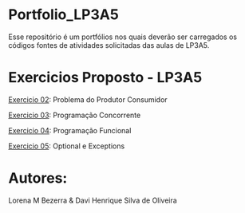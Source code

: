 # Portfolio_LP3A5
Esse repositório é um portfólios nos quais deverão ser carregados os códigos fontes de atividades solicitadas das aulas de LP3A5.

# Exercicios Proposto - LP3A5

[Exercicio 02](): Problema do Produtor Consumidor

[Exercicio 03](): Programação Concorrente

[Exercicio 04](): Programação Funcional

[Exercicio 05](): Optional e Exceptions

# Autores:
Lorena M Bezerra & Davi Henrique Silva de Oliveira

